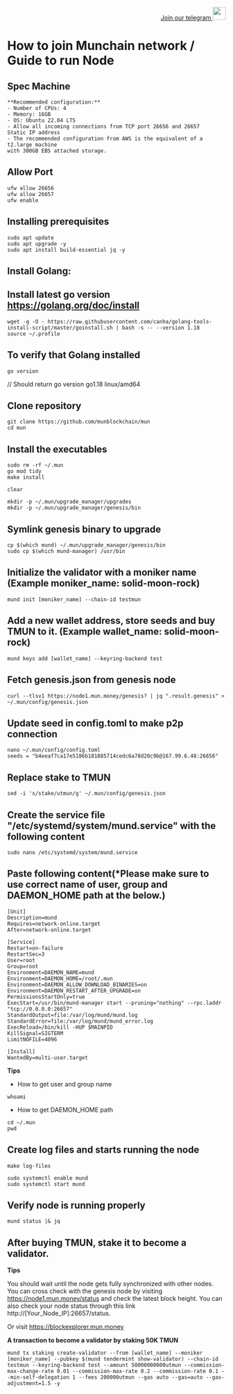 <p style="font-size:14px" align="right">
<a href="https://t.me/GenzDrops" target="_blank">Join our telegram <img src="https://user-images.githubusercontent.com/50621007/183283867-56b4d69f-bc6e-4939-b00a-72aa019d1aea.png" width="30"/></a>



# How to join Munchain network / Guide to run Node 
## Spec Machine
```
**Recommended configuration:**
- Number of CPUs: 4
- Memory: 16GB
- OS: Ubuntu 22.04 LTS
- Allow all incoming connections from TCP port 26656 and 26657
Static IP address
- The recommended configuration from AWS is the equivalent of a t2.large machine
with 300GB EBS attached storage.
```
## Allow Port
```
ufw allow 26656
ufw allow 26657
ufw enable
```

## Installing prerequisites
```
sudo apt update
sudo apt upgrade -y
sudo apt install build-essential jq -y
```

## Install Golang:

## Install latest go version https://golang.org/doc/install
```
wget -q -O - https://raw.githubusercontent.com/canha/golang-tools-install-script/master/goinstall.sh | bash -s -- --version 1.18
source ~/.profile
```

## To verify that Golang installed
```
go version
```
// Should return go version go1.18 linux/amd64

## Clone repository
```
git clone https://github.com/munblockchain/mun
cd mun
```

## Install the executables

```
sudo rm -rf ~/.mun
go mod tidy
make install

clear

mkdir -p ~/.mun/upgrade_manager/upgrades
mkdir -p ~/.mun/upgrade_manager/genesis/bin
```

## Symlink genesis binary to upgrade
```
cp $(which mund) ~/.mun/upgrade_manager/genesis/bin
sudo cp $(which mund-manager) /usr/bin
```

## Initialize the validator with a moniker name (Example moniker_name: solid-moon-rock)
```
mund init [moniker_name] --chain-id testmun
```

## Add a new wallet address, store seeds and buy TMUN to it. (Example wallet_name: solid-moon-rock)
```
mund keys add [wallet_name] --keyring-backend test
```

## Fetch genesis.json from genesis node
```
curl --tlsv1 https://node1.mun.money/genesis? | jq ".result.genesis" > ~/.mun/config/genesis.json
```

## Update seed in config.toml to make p2p connection
```
nano ~/.mun/config/config.toml
seeds = "b4eeaf7ca17e5186b181885714cedc6a78d20c9b@167.99.6.48:26656"
```

## Replace stake to TMUN
```
sed -i 's/stake/utmun/g' ~/.mun/config/genesis.json
```

## Create the service file "/etc/systemd/system/mund.service" with the following content
```
sudo nano /etc/systemd/system/mund.service
```

## Paste following content(*Please make sure to use correct name of user, group and DAEMON_HOME path at the below.)
```
[Unit]
Description=mund
Requires=network-online.target
After=network-online.target

[Service]
Restart=on-failure
RestartSec=3
User=root
Group=root
Environment=DAEMON_NAME=mund
Environment=DAEMON_HOME=/root/.mun
Environment=DAEMON_ALLOW_DOWNLOAD_BINARIES=on
Environment=DAEMON_RESTART_AFTER_UPGRADE=on
PermissionsStartOnly=true
ExecStart=/usr/bin/mund-manager start --pruning="nothing" --rpc.laddr "tcp://0.0.0.0:26657"
StandardOutput=file:/var/log/mund/mund.log
StandardError=file:/var/log/mund/mund_error.log
ExecReload=/bin/kill -HUP $MAINPID
KillSignal=SIGTERM
LimitNOFILE=4096

[Install]
WantedBy=multi-user.target
```
**Tips**
- How to get user and group name
```
whoami
```
- How to get DAEMON_HOME path
```
cd ~/.mun
pwd
```

## Create log files and starts running the node
```
make log-files

sudo systemctl enable mund
sudo systemctl start mund
```

## Verify node is running properly
```
mund status |& jq
```


## After buying TMUN, stake it to become a validator.
**Tips**

You should wait until the node gets fully synchronized with other nodes. You can cross check with the genesis node by visiting https://node1.mun.money/status and check the latest block height. You can also check your node status through this link http://[Your_Node_IP]:26657/status.

Or visit https://blockexplorer.mun.money


**A transaction to become a validator by staking 50K TMUN**

```
mund tx staking create-validator --from [wallet_name] --moniker [moniker_name] --pubkey $(mund tendermint show-validator) --chain-id testmun --keyring-backend test --amount 50000000000utmun --commission-max-change-rate 0.01 --commission-max-rate 0.2 --commission-rate 0.1 --min-self-delegation 1 --fees 200000utmun --gas auto --gas=auto --gas-adjustment=1.5 -y
```
